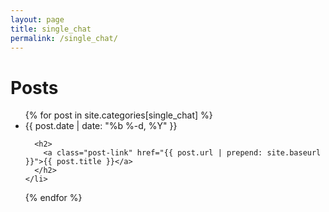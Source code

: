 ```yaml
---
layout: page
title: single_chat
permalink: /single_chat/
---
```


<h1 class="page-heading">Posts</h1>

<ul class="post-list">
  {% for post in site.categories[single_chat] %}
    <li>
      <span class="post-meta">{{ post.date | date: "%b %-d, %Y" }}</span>

      <h2>
        <a class="post-link" href="{{ post.url | prepend: site.baseurl }}">{{ post.title }}</a>
      </h2>
    </li>
  {% endfor %}
</ul>
